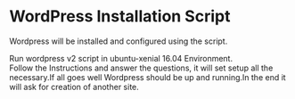 # WordPress Installation Script
Wordpress will be installed and configured using the script.

Run wordpress v2 script in ubuntu-xenial 16.04 Environment.<br />
Follow the Instructions and answer the questions, it will set setup all the necessary.If all goes well Wordpress should be up and running.In the end it will ask for creation of another site.<br />
 
